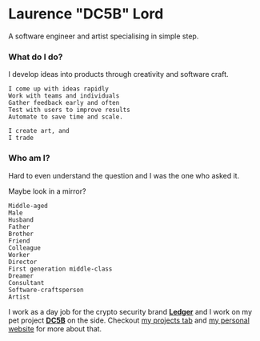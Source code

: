 # Laurence "DC5B" Lord

A software engineer and artist specialising in simple step. 

### What do I do?

I develop ideas into products through creativity and software craft.

```
I come up with ideas rapidly
Work with teams and individuals
Gather feedback early and often
Test with users to improve results
Automate to save time and scale.

I create art, and 
I trade
```

### Who am I?

Hard to even understand the question and I was the one who asked it.

Maybe look in a mirror?

```
Middle-aged
Male
Husband
Father
Brother
Friend
Colleague
Worker
Director
First generation middle-class
Dreamer
Consultant
Software-craftsperson
Artist
```

I work as a day job for the crypto security brand [**Ledger**](https://www.ledger.com/) and I work on my pet project [**DC5B**](https://www.dc5b.com/) on the side. Checkout [my projects tab](https://github.com/LL782?tab=projects) and [my personal website](https://www.laurencelord.co.uk/) for more about that.
